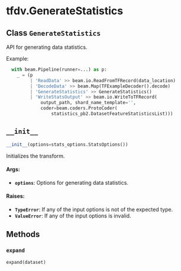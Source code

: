 <div itemscope itemtype="http://developers.google.com/ReferenceObject">
<meta itemprop="name" content="tfdv.GenerateStatistics" />
<meta itemprop="path" content="Stable" />
<meta itemprop="property" content="__init__"/>
<meta itemprop="property" content="expand"/>
</div>

# tfdv.GenerateStatistics

## Class `GenerateStatistics`



API for generating data statistics.

Example:

```python
  with beam.Pipeline(runner=...) as p:
    _ = (p
         | 'ReadData' >> beam.io.ReadFromTFRecord(data_location)
         | 'DecodeData' >> beam.Map(TFExampleDecoder().decode)
         | 'GenerateStatistics' >> GenerateStatistics()
         | 'WriteStatsOutput' >> beam.io.WriteToTFRecord(
             output_path, shard_name_template='',
             coder=beam.coders.ProtoCoder(
                 statistics_pb2.DatasetFeatureStatisticsList)))
```

<h2 id="__init__"><code>__init__</code></h2>

``` python
__init__(options=stats_options.StatsOptions())
```

Initializes the transform.

#### Args:

* <b>`options`</b>: Options for generating data statistics.


#### Raises:

* <b>`TypeError`</b>: If any of the input options is not of the expected type.
* <b>`ValueError`</b>: If any of the input options is invalid.



## Methods

<h3 id="expand"><code>expand</code></h3>

``` python
expand(dataset)
```





